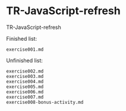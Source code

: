 # TR-JavaScript-refresh

TR-JavaScript-refresh

Finished list:

    exercise001.md

Unfinished list:

    exercise002.md
    exercise003.md
    exercise004.md
    exercise005.md
    exercise006.md
    exercise007.md
    exercise008-bonus-activity.md
